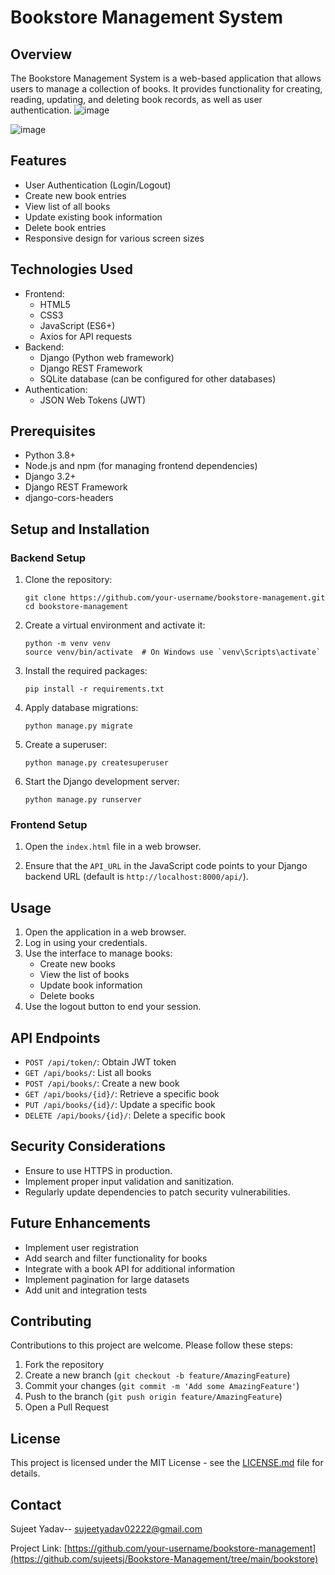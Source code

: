 # Bookstore Management System

## Overview
The Bookstore Management System is a web-based application that allows users to manage a collection of books. It provides functionality for creating, reading, updating, and deleting book records, as well as user authentication.
![image](https://github.com/user-attachments/assets/16029d04-951a-47f8-b486-ce9e41690712)

![image](https://github.com/user-attachments/assets/869804a9-fe34-4edc-a1f6-3855c9b0539c)

## Features
- User Authentication (Login/Logout)
- Create new book entries
- View list of all books
- Update existing book information
- Delete book entries
- Responsive design for various screen sizes

## Technologies Used
- Frontend:
  - HTML5
  - CSS3
  - JavaScript (ES6+)
  - Axios for API requests
- Backend:
  - Django (Python web framework)
  - Django REST Framework
  - SQLite database (can be configured for other databases)
- Authentication:
  - JSON Web Tokens (JWT)

## Prerequisites
- Python 3.8+
- Node.js and npm (for managing frontend dependencies)
- Django 3.2+
- Django REST Framework
- django-cors-headers

## Setup and Installation

### Backend Setup
1. Clone the repository:
   ```
   git clone https://github.com/your-username/bookstore-management.git
   cd bookstore-management
   ```

2. Create a virtual environment and activate it:
   ```
   python -m venv venv
   source venv/bin/activate  # On Windows use `venv\Scripts\activate`
   ```

3. Install the required packages:
   ```
   pip install -r requirements.txt
   ```

4. Apply database migrations:
   ```
   python manage.py migrate
   ```

5. Create a superuser:
   ```
   python manage.py createsuperuser
   ```

6. Start the Django development server:
   ```
   python manage.py runserver
   ```

### Frontend Setup
1. Open the `index.html` file in a web browser.

2. Ensure that the `API_URL` in the JavaScript code points to your Django backend URL (default is `http://localhost:8000/api/`).

## Usage
1. Open the application in a web browser.
2. Log in using your credentials.
3. Use the interface to manage books:
   - Create new books
   - View the list of books
   - Update book information
   - Delete books
4. Use the logout button to end your session.

## API Endpoints
- `POST /api/token/`: Obtain JWT token
- `GET /api/books/`: List all books
- `POST /api/books/`: Create a new book
- `GET /api/books/{id}/`: Retrieve a specific book
- `PUT /api/books/{id}/`: Update a specific book
- `DELETE /api/books/{id}/`: Delete a specific book

## Security Considerations
- Ensure to use HTTPS in production.
- Implement proper input validation and sanitization.
- Regularly update dependencies to patch security vulnerabilities.

## Future Enhancements
- Implement user registration
- Add search and filter functionality for books
- Integrate with a book API for additional information
- Implement pagination for large datasets
- Add unit and integration tests

## Contributing
Contributions to this project are welcome. Please follow these steps:
1. Fork the repository
2. Create a new branch (`git checkout -b feature/AmazingFeature`)
3. Commit your changes (`git commit -m 'Add some AmazingFeature'`)
4. Push to the branch (`git push origin feature/AmazingFeature`)
5. Open a Pull Request

## License
This project is licensed under the MIT License - see the [LICENSE.md](LICENSE.md) file for details.

## Contact
Sujeet Yadav-- sujeetyadav02222@gmail.com

Project Link: [https://github.com/your-username/bookstore-management](https://github.com/sujeetsj/Bookstore-Management/tree/main/bookstore)
